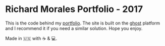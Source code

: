 # Richard Morales Portfolio - 2017

This is the code behind my [portfolio](www.mrls.ghost.io). The site is built on the [ghost](www.ghost.io) platform and I recommend it if you need a similar solution. Hope you enjoy.

Made in  🇺🇸 with ☕️ & 💻.
